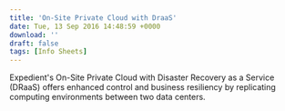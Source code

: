 ```yaml
---
title: 'On-Site Private Cloud with DraaS'
date: Tue, 13 Sep 2016 14:48:59 +0000
download: ''
draft: false
tags: [Info Sheets]
---
```


Expedient's On-Site Private Cloud with Disaster Recovery as a Service (DRaaS) offers enhanced control and business resiliency by replicating computing environments between two data centers.